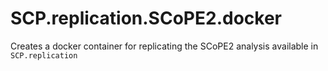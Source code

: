 # SCP.replication.SCoPE2.docker
Creates a docker container for replicating the SCoPE2 analysis available in `SCP.replication`
